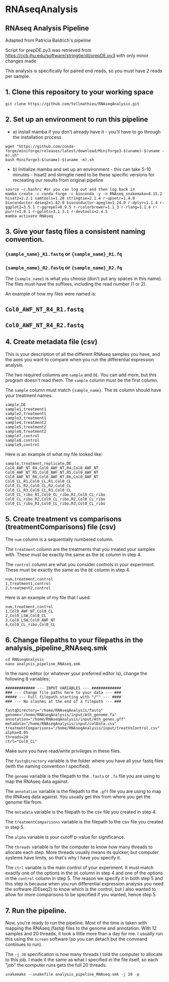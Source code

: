 # RNAseqAnalysis
## RNAseq Analysis Pipeline

Adapted from Patricia Baldrich's pipeline

Script for prepDE.py3 was retrieved from https://ccb.jhu.edu/software/stringtie/dl/prepDE.py3 with only minor changes made

This analysis is specifically for paired end reads, so you must have 2 reads per sample.

## 1. Clone this repository to your working space

```
git clone https://github.com/tellmathieu/RNAseqAnalysis.git
```

## 2. Set up an environment to run this pipeline
- a) install mamba if you don't already have it - you'll have to go through the installation process
```
wget "https://github.com/conda-forge/miniforge/releases/latest/download/Miniforge3-$(uname)-$(uname -m).sh"
bash Miniforge3-$(uname)-$(uname -m).sh
```
- b) Initialize mamba and set up an environment - this can take 5-10 minutes - hisat2 and stringtie need to be these specific versions for recreating our results from original pipeline
```
source ~/.bashrc #or you can log out and then log back in
mamba create -c conda-forge -c bioconda -y -n RNAseq snakemake=8.15.2 hisat2=2.2.1 samtools=1.20 stringtie=2.1.4 r-upsetr=1.4.0 bioconductor-deseq2=1.42.0 bioconductor-apeglm=1.24.0 r-dplyr=1.1.4 r-ggplot2=3.5.1 r-ggrepel=0.9.5 r-rcolorbrewer=1.1_3 r-rlang=1.1.4 r-purrr=1.0.1 r-gplots=3.1.3.1 r-devtools=2.4.5
mamba activate RNAseq
```

## 3. Give your fastq files a consistent naming convention.

### `{sample_name}_R1.fastq` or `{sample_name}_R1.fq`
### `{sample_name}_R2.fastq` or `{sample_name}_R2.fq`

The `{sample_name}` is what you choose (don't put any spaces in this name). The files must have the suffixes, including the read number (1 or 2).

An example of how my files were named is:

## `Col0_AWF_NT_R4_R1.fastq`
## `Col0_AWF_NT_R4_R2.fastq`

## 4. Create metadata file (csv)

This is your description of all the different RNAseq samples you have, and the axes you want to compare when you run the differential expression analysis.

The two required columns are `sample` and `DE`. You can add more, but this program doesn't read them. The `sample` column must be the first column.

The `sample` column must match `{sample_name}`. The `DE` column should have your treatment names.
```
sample,DE
sample1,treatment1
sample2,treatment1
sample3,treatment1
sample4,treatment2
sample5,treatment2
sample6,treatment2
sample7,control
sample8,control
sample9,control
```

Here is an example of what my file looked like:
```
sample,treatment,replicate,DE
Col0_AWF_NT_R4,Col0_AWF_NT,R4,Col0_AWF_NT
Col0_AWF_NT_R5,Col0_AWF_NT,R5,Col0_AWF_NT
Col0_AWF_NT_R6,Col0_AWF_NT,R6,Col0_AWF_NT
Col0_CL_R1,Col0_CL,R1,Col0_CL
Col0_CL_R2,Col0_CL,R2,Col0_CL
Col0_CL_R3,Col0_CL,R3,Col0_CL
Col0_CL_ribo_R1,Col0_CL_ribo,R1,Col0_CL_ribo
Col0_CL_ribo_R2,Col0_CL_ribo,R2,Col0_CL_ribo
Col0_CL_ribo_R3,Col0_CL_ribo,R3,Col0_CL_ribo
```

## 5. Create treatment vs comparisons (treatmentComparisons) file (csv)

The `num` column is a sequentially numbered column.

The `treatment` column are the treatments that you treated your samples with. These must be exactly the same as the `DE` column in step 4.

The `control` column are what you consider controls in your experiment. These must be exactly the same as the `DE` column in step 4.

```
num,treatment,control
1,treatment1,control
2,treatment2,control
```

Here is an example of my file that I used:
```
num,treatment,control
1,Col0_AWF_NT,Col0_CL
2,Col0_LSW,Col0_CL
3,Col0_LSW,Col0_AWF_NT
4,Col0_CL_ribo,Col0_CL
```

## 6. Change filepaths to your filepaths in the analysis_pipeline_RNAseq.smk

```
cd RNAseqAnalysis
nano analysis_pipeline_RNAseq.smk
```
In the nano editor (or whatever your preferred editor is), change the following 8 variables:
```
############# --- INPUT VARIABLES --- #############
### --- Change file paths here to your data --- ###
##### --- Full filepath starting with "/"" --- ####
### --- No slashes at the end of a filepath --- ###

fastqDirectory="/home/RNAseqAnalysis/fastq"
genome="/home/RNAseqAnalysis/input/Ath_genome.fa"
annotation="/home/RNAseqAnalysis/input/Ath_genes.gff"
metadata="/home/RNAseqAnalysis/input/colData.csv"
treatmentComparisons="/home/RNAseqAnalysis/input/treatVsControl.csv"
alpha=0.05
threads=20
ctrl="Col0_CL"
```
Make sure you have read/write privileges in these files.

The `fastqDirectory` variable is the folder where you have all your fastq files (with the naming convention I specified).

The `genome` variable is the filepath to the `.fasta` or `.fa` file you are using to map the RNAseq data against.

The `annotation` variable is the filepath to the `.gff` file you are using to map the RNAseq data against. You usually get this from where you get the genome file from. 

The `metadata` variable is the filepath to the csv file you created in step 4.

The `treatmentComparisons` variable is the filepath to the csv file you created in step 5.

The `alpha` variable is your cutoff p-value for significance.

The `threads` variable is for the computer to know how many threads to allocate each step. More threads usually means its quicker, but computer systems have limits, so that's why I have you specify it.

The `ctrl` variable is the main control of your experiment. It must match exactly one of the options in the `DE` column in step 4 and one of the options in the `control` column in step 5. The reason we specify it in both step 5 and this step is because when you run differential expression analysis you need the software (DEseq2) to know which is the control, but I also wanted to allow for more comparisons to be specified if you wanted, hence step 5.


## 7. Run the pipeline.

Now, you're ready to run the pipeline. Most of the time is taken with mapping the RNAseq (fastq) files to the genome and annotation. With 12 samples and 20 threads, it took a little more than a day for me. I usually run this using the `screen` software (so you can detach but the command continues to run).

The `-j 20` specification is how many threads I told the computer to allocate to this job. I made it the same as what I specified in the file itself, so each "job" the computer runs gets the full 20 threads.
```
snakemake --snakefile analysis_pipeline_RNAseq.smk -j 20 -p
```
